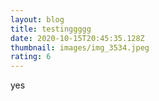 ```yaml
---
layout: blog
title: testinggggg
date: 2020-10-15T20:45:35.128Z
thumbnail: images/img_3534.jpeg
rating: 6
---
```

yes